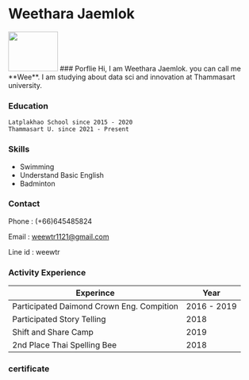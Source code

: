 # Weethara Jaemlok


<img src="https://img.in.th/images/b42487d7f114e3bc89e3bc7183d08167.png" width="100" height="80">
### Porflie
Hi, I am Weethara Jaemlok. you can call me **Wee**. I am studying about data sci and innovation at Thammasart university. 

### Education

```
Latplakhao School since 2015 - 2020
Thammasart U. since 2021 - Present
```

### Skills
- Swimming
- Understand Basic English
- Badminton

### Contact
Phone : (+66)645485824

Email : weewtr1121@gmail.com
 
Line id : weewtr 

### Activity Experience

| Experince | Year |
| --- | --- |
| Participated Daimond Crown Eng. Compition | 2016 - 2019 |
| Participated Story Telling | 2018 |
| Shift and Share Camp | 2019
| 2nd Place Thai Spelling Bee | 2018 |

### certificate


